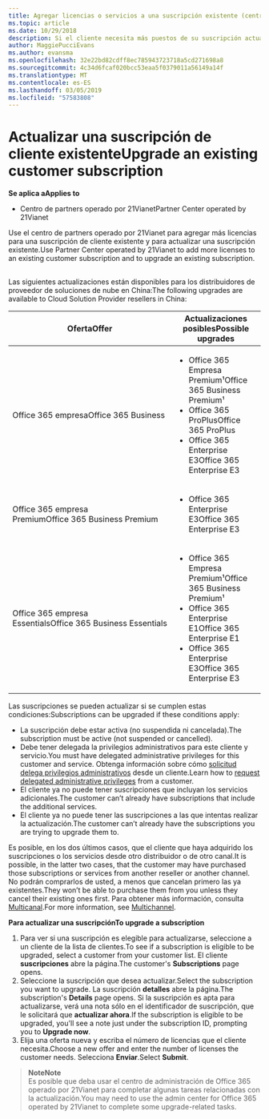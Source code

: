```yaml
---
title: Agregar licencias o servicios a una suscripción existente (centro de partners operado por 21Vianet)
ms.topic: article
ms.date: 10/29/2018
description: Si el cliente necesita más puestos de su suscripción actual proporcionado o una versión diferente con servicios adicionales, puede actualizar la suscripción.
author: MaggiePucciEvans
ms.author: evansma
ms.openlocfilehash: 32e22bd82cdff8ec785943723718a5cd271698a8
ms.sourcegitcommit: 4c34d6fcaf020bcc53eaa5f0379011a56149a14f
ms.translationtype: MT
ms.contentlocale: es-ES
ms.lasthandoff: 03/05/2019
ms.locfileid: "57583808"
---
```

# <a name="upgrade-an-existing-customer-subscription"></a><span data-ttu-id="eba4e-103">Actualizar una suscripción de cliente existente</span><span class="sxs-lookup"><span data-stu-id="eba4e-103">Upgrade an existing customer subscription</span></span>

<span data-ttu-id="eba4e-104">**Se aplica a**</span><span class="sxs-lookup"><span data-stu-id="eba4e-104">**Applies to**</span></span>

-   <span data-ttu-id="eba4e-105">Centro de partners operado por 21Vianet</span><span class="sxs-lookup"><span data-stu-id="eba4e-105">Partner Center operated by 21Vianet</span></span>

<span data-ttu-id="eba4e-106">Use el centro de partners operado por 21Vianet para agregar más licencias para una suscripción de cliente existente y para actualizar una suscripción existente.</span><span class="sxs-lookup"><span data-stu-id="eba4e-106">Use Partner Center operated by 21Vianet to add more licenses to an existing customer subscription and to upgrade an existing subscription.</span></span> 

## <a href="" id="upgradesubscription"></a>

<span data-ttu-id="eba4e-107">Las siguientes actualizaciones están disponibles para los distribuidores de proveedor de soluciones de nube en China:</span><span class="sxs-lookup"><span data-stu-id="eba4e-107">The following upgrades are available to Cloud Solution Provider resellers in China:</span></span>

<table>
<colgroup>
<col width="50%" />
<col width="50%" />
</colgroup>
<thead>
<tr class="header">
<th><span data-ttu-id="eba4e-108">Oferta</span><span class="sxs-lookup"><span data-stu-id="eba4e-108">Offer</span></span></th>
<th><span data-ttu-id="eba4e-109">Actualizaciones posibles</span><span class="sxs-lookup"><span data-stu-id="eba4e-109">Possible upgrades</span></span></th>
</tr>
</thead>
<tbody>
<tr class="odd">
<td><span data-ttu-id="eba4e-110">Office 365 empresa</span><span class="sxs-lookup"><span data-stu-id="eba4e-110">Office 365 Business</span></span></td>
<td><ul>
<li><span data-ttu-id="eba4e-111">Office 365 Empresa Premium¹</span><span class="sxs-lookup"><span data-stu-id="eba4e-111">Office 365 Business Premium¹</span></span></li>
<li><span data-ttu-id="eba4e-112">Office 365 ProPlus</span><span class="sxs-lookup"><span data-stu-id="eba4e-112">Office 365 ProPlus</span></span></li>
<li><span data-ttu-id="eba4e-113">Office 365 Enterprise E3</span><span class="sxs-lookup"><span data-stu-id="eba4e-113">Office 365 Enterprise E3</span></span></li>

</ul></td>
</tr>
<tr class="even">
<td><span data-ttu-id="eba4e-114">Office 365 empresa Premium</span><span class="sxs-lookup"><span data-stu-id="eba4e-114">Office 365 Business Premium</span></span></td>
<td><ul>
<li><span data-ttu-id="eba4e-115">Office 365 Enterprise E3</span><span class="sxs-lookup"><span data-stu-id="eba4e-115">Office 365 Enterprise E3</span></span></li>

</ul></td>
</tr>
<tr class="odd">
<td><span data-ttu-id="eba4e-116">Office 365 empresa Essentials</span><span class="sxs-lookup"><span data-stu-id="eba4e-116">Office 365 Business Essentials</span></span></td>
<td><ul>
<li><span data-ttu-id="eba4e-117">Office 365 Empresa Premium¹</span><span class="sxs-lookup"><span data-stu-id="eba4e-117">Office 365 Business Premium¹</span></span></li>
<li><span data-ttu-id="eba4e-118">Office 365 Enterprise E1</span><span class="sxs-lookup"><span data-stu-id="eba4e-118">Office 365 Enterprise E1</span></span></li>
<li><span data-ttu-id="eba4e-119">Office 365 Enterprise E3</span><span class="sxs-lookup"><span data-stu-id="eba4e-119">Office 365 Enterprise E3</span></span></li>

</ul></td>
</tr>
</tbody>
</table>


<span data-ttu-id="eba4e-120">Las suscripciones se pueden actualizar si se cumplen estas condiciones:</span><span class="sxs-lookup"><span data-stu-id="eba4e-120">Subscriptions can be upgraded if these conditions apply:</span></span>

-   <span data-ttu-id="eba4e-121">La suscripción debe estar activa (no suspendida ni cancelada).</span><span class="sxs-lookup"><span data-stu-id="eba4e-121">The subscription must be active (not suspended or cancelled).</span></span>
-   <span data-ttu-id="eba4e-122">Debe tener delegada la privilegios administrativos para este cliente y servicio.</span><span class="sxs-lookup"><span data-stu-id="eba4e-122">You must have delegated administrative privileges for this customer and service.</span></span> <span data-ttu-id="eba4e-123">Obtenga información sobre cómo [solicitud delega privilegios administrativos](request-a-relationship-with-a-customer.md) desde un cliente.</span><span class="sxs-lookup"><span data-stu-id="eba4e-123">Learn how to [request delegated administrative privileges](request-a-relationship-with-a-customer.md) from a customer.</span></span>
-   <span data-ttu-id="eba4e-124">El cliente ya no puede tener suscripciones que incluyan los servicios adicionales.</span><span class="sxs-lookup"><span data-stu-id="eba4e-124">The customer can’t already have subscriptions that include the additional services.</span></span>
-   <span data-ttu-id="eba4e-125">El cliente ya no puede tener las suscripciones a las que intentas realizar la actualización.</span><span class="sxs-lookup"><span data-stu-id="eba4e-125">The customer can’t already have the subscriptions you are trying to upgrade them to.</span></span>

<span data-ttu-id="eba4e-126">Es posible, en los dos últimos casos, que el cliente que haya adquirido los suscripciones o los servicios desde otro distribuidor o de otro canal.</span><span class="sxs-lookup"><span data-stu-id="eba4e-126">It is possible, in the latter two cases, that the customer may have purchased those subscriptions or services from another reseller or another channel.</span></span> <span data-ttu-id="eba4e-127">No podrán comprarlos de usted, a menos que cancelan primero las ya existentes.</span><span class="sxs-lookup"><span data-stu-id="eba4e-127">They won’t be able to purchase them from you unless they cancel their existing ones first.</span></span> <span data-ttu-id="eba4e-128">Para obtener más información, consulta [Multicanal](multichannel.md).</span><span class="sxs-lookup"><span data-stu-id="eba4e-128">For more information, see [Multichannel](multichannel.md).</span></span>

<span data-ttu-id="eba4e-129">**Para actualizar una suscripción**</span><span class="sxs-lookup"><span data-stu-id="eba4e-129">**To upgrade a subscription**</span></span>

1.  <span data-ttu-id="eba4e-130">Para ver si una suscripción es elegible para actualizarse, seleccione a un cliente de la lista de clientes.</span><span class="sxs-lookup"><span data-stu-id="eba4e-130">To see if a subscription is eligible to be upgraded, select a customer from your customer list.</span></span> <span data-ttu-id="eba4e-131">El cliente **suscripciones** abre la página.</span><span class="sxs-lookup"><span data-stu-id="eba4e-131">The customer's **Subscriptions** page opens.</span></span>
2.  <span data-ttu-id="eba4e-132">Seleccione la suscripción que desea actualizar.</span><span class="sxs-lookup"><span data-stu-id="eba4e-132">Select the subscription you want to upgrade.</span></span> <span data-ttu-id="eba4e-133">La suscripción **detalles** abre la página.</span><span class="sxs-lookup"><span data-stu-id="eba4e-133">The subscription's **Details** page opens.</span></span> <span data-ttu-id="eba4e-134">Si la suscripción es apta para actualizarse, verá una nota sólo en el identificador de suscripción, que le solicitará que **actualizar ahora**.</span><span class="sxs-lookup"><span data-stu-id="eba4e-134">If the subscription is eligible to be upgraded, you'll see a note just under the subscription ID, prompting you to **Upgrade now**.</span></span>
3.  <span data-ttu-id="eba4e-135">Elija una oferta nueva y escriba el número de licencias que el cliente necesita.</span><span class="sxs-lookup"><span data-stu-id="eba4e-135">Choose a new offer and enter the number of licenses the customer needs.</span></span> <span data-ttu-id="eba4e-136">Selecciona **Enviar**.</span><span class="sxs-lookup"><span data-stu-id="eba4e-136">Select **Submit**.</span></span>

><span data-ttu-id="eba4e-137">**Note**</span><span class="sxs-lookup"><span data-stu-id="eba4e-137">**Note**</span></span><br><span data-ttu-id="eba4e-138">Es posible que deba usar el centro de administración de Office 365 operado por 21Vianet para completar algunas tareas relacionadas con la actualización.</span><span class="sxs-lookup"><span data-stu-id="eba4e-138">You may need to use the admin center for Office 365 operated by 21Vianet to complete some upgrade-related tasks.</span></span>
